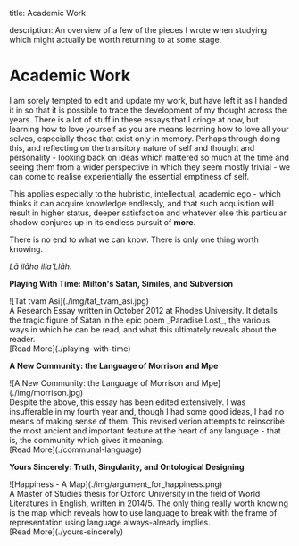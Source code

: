 title: Academic Work

description: An overview of a few of the pieces I wrote when studying which might actually be worth returning to at some stage.

# Academic Work

I am sorely tempted to edit and update my work, but have left it as I handed it in so that it is possible to trace the development of my thought across the years. There is a lot of stuff in these essays that I cringe at now, but learning how to love yourself as you are means learning how to love all your selves, especially those that exist only in memory. Perhaps through doing this, and reflecting on the transitory nature of self and thought and personality - looking back on ideas which mattered so much at the time and seeing them from a wider perspective in which they seem mostly trivial - we can come to realise experientially the essential emptiness of self.  

This applies especially to the hubristic, intellectual, academic ego - which thinks it can acquire knowledge endlessly, and that such acquisition will result in higher status, deeper satisfaction and whatever else this particular shadow conjures up in its endless pursuit of **more**.

There is no end to what we can know. There is only one thing worth knowing.  

_Lā ilāha illa'Llāh_.

<div markdown="1" class="card article sidebar center">

**Playing With Time: Milton's Satan, Similes, and Subversion**

<div markdown="2" class="article-image">
![Tat tvam Asi](./img/tat_tvam_asi.jpg)
</div>

<div markdown="3" class="article-para">
A Research Essay written in October 2012 at Rhodes University. It details the tragic figure of Satan in the epic poem _Paradise Lost_, the various ways in which he can be read, and what this ultimately reveals about the reader.
</div>

<div markdown="3" class="link">
[Read More](./playing-with-time)
</div>

</div>

<div markdown="1" class="card article sidebar center">

**A New Community: the Language of Morrison and Mpe**

<div markdown="2" class="article-image">
![A New Community: the Language of Morrison and Mpe](./img/morrison.jpg)
</div>

<div markdown="3" class="article-para">
Despite the above, this essay has been edited extensively. I was insufferable in my fourth year and, though I had some good ideas, I had no means of making sense of them. This revised verion attempts to reinscribe the most ancient and important feature at the heart of any language - that is, the community which gives it meaning.
</div>

<div markdown="3" class="link">
[Read More](./communal-language)
</div>

</div>

<div markdown="1" class="card article sidebar center">

**Yours Sincerely: Truth, Singularity, and Ontological Designing**

<div markdown="2" class="article-image">
![Happiness - A Map](./img/argument_for_happiness.png)
</div>

<div markdown="3" class="article-para">
A Master of Studies thesis for Oxford University in the field of World Literatures in English, written in 2014/5. The only thing really worth knowing is the map which reveals how to use language to break with the frame of representation using language always-already implies.
</div>

<div markdown="3" class="link">
[Read More](./yours-sincerely)
</div>

</div>

